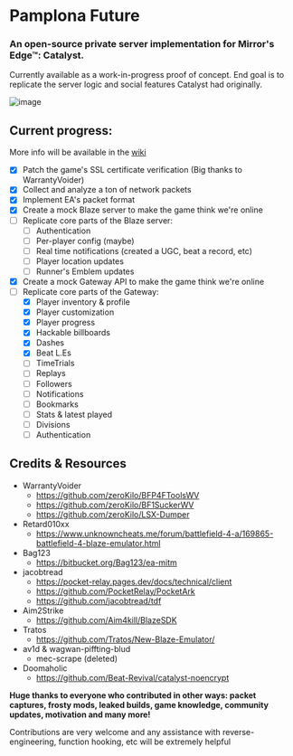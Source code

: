 # Pamplona Future
### An open-source private server implementation for Mirror's Edge™: Catalyst.
Currently available as a work-in-progress proof of concept. End goal is to replicate the server logic and social features Catalyst had originally.

![image](https://github.com/user-attachments/assets/0edcb839-c66c-4f55-8503-e2dabb4628e5)

## Current progress:
More info will be available in the [wiki](https://github.com/ploxxxy/pamplona-future/wiki)
- [x] Patch the game's SSL certificate verification (Big thanks to WarrantyVoider)
- [x] Collect and analyze a ton of network packets
- [x] Implement EA's packet format
- [x] Create a mock Blaze server to make the game think we're online
- [ ] Replicate core parts of the Blaze server:
  - [ ] Authentication
  - [ ] Per-player config (maybe)
  - [ ] Real time notifications (created a UGC, beat a record, etc)
  - [ ] Player location updates
  - [ ] Runner's Emblem updates
- [x] Create a mock Gateway API to make the game think we're online
- [ ] Replicate core parts of the Gateway:
  - [x] Player inventory & profile
  - [x] Player customization
  - [x] Player progress
  - [x] Hackable billboards
  - [x] Dashes
  - [x] Beat L.Es
  - [ ] TimeTrials
  - [ ] Replays
  - [ ] Followers
  - [ ] Notifications
  - [ ] Bookmarks
  - [ ] Stats & latest played
  - [ ] Divisions
  - [ ] Authentication

## Credits & Resources
- WarrantyVoider
  - https://github.com/zeroKilo/BFP4FToolsWV
  - https://github.com/zeroKilo/BF1SuckerWV
  - https://github.com/zeroKilo/LSX-Dumper
- Retard010xx
  - https://www.unknowncheats.me/forum/battlefield-4-a/169865-battlefield-4-blaze-emulator.html
- Bag123
  - https://bitbucket.org/Bag123/ea-mitm
- jacobtread
  - https://pocket-relay.pages.dev/docs/technical/client
  - https://github.com/PocketRelay/PocketArk
  - https://github.com/jacobtread/tdf
- Aim2Strike
  - https://github.com/Aim4kill/BlazeSDK
- Tratos
  - https://github.com/Tratos/New-Blaze-Emulator/
- av1d & wagwan-piffting-blud
  - mec-scrape (deleted)
- Doomaholic
  - https://github.com/Beat-Revival/catalyst-noencrypt

**Huge thanks to everyone who contributed in other ways: packet captures, frosty mods, leaked builds, game knowledge, community updates, motivation and many more!**

Contributions are very welcome and any assistance with reverse-engineering, function hooking, etc will be extremely helpful